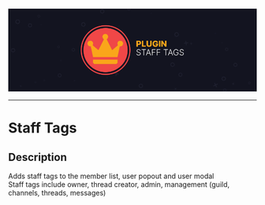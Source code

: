 ![Staff Tags](assets/banner.png)

---

# Staff Tags

## Description

Adds staff tags to the member list, user popout and user modal  
Staff tags include owner, thread creator, admin, management (guild, channels, threads, messages)
